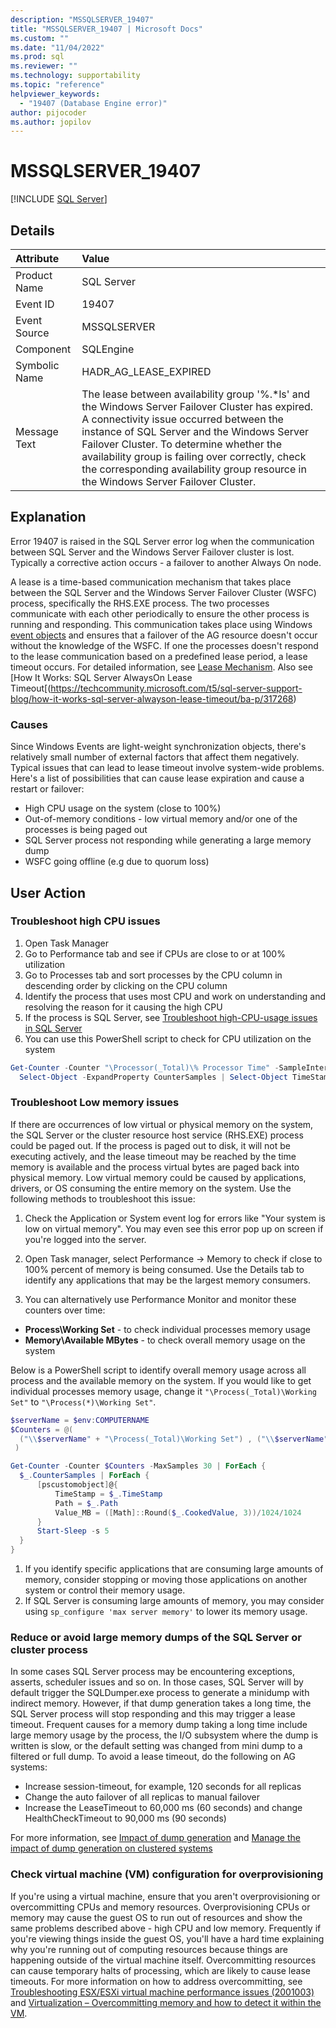 ```yaml
---
description: "MSSQLSERVER_19407"
title: "MSSQLSERVER_19407 | Microsoft Docs"
ms.custom: ""
ms.date: "11/04/2022"
ms.prod: sql
ms.reviewer: ""
ms.technology: supportability
ms.topic: "reference"
helpviewer_keywords: 
  - "19407 (Database Engine error)"
author: pijocoder
ms.author: jopilov
---
```

# MSSQLSERVER_19407
 [!INCLUDE [SQL Server](../../includes/applies-to-version/sqlserver.md)]
  
## Details  
  
| Attribute | Value |  
| :-------- | :---- |  
|Product Name|SQL Server|  
|Event ID|19407|  
|Event Source|MSSQLSERVER|  
|Component|SQLEngine|  
|Symbolic Name|HADR_AG_LEASE_EXPIRED|  
|Message Text|The lease between availability group '%.*ls' and the Windows Server Failover Cluster has expired. A connectivity issue occurred between the instance of SQL Server and the Windows Server Failover Cluster. To determine whether the availability group is failing over correctly, check the corresponding availability group resource in the Windows Server Failover Cluster.|  
  
## Explanation  

Error 19407 is raised in the SQL Server error log when the communication between SQL Server and the Windows Server Failover cluster is lost. Typically a  corrective action occurs - a failover to another Always On node. 

A lease is a time-based communication mechanism that takes place between the SQL Server and the Windows Server Failover Cluster (WSFC) process, specifically the RHS.EXE process. The two processes communicate with each other periodically to ensure the other process is running and responding. This communication takes place using Windows [event objects](/windows/win32/sync/event-objects) and ensures that a failover of the AG resource doesn't occur without the knowledge of the WSFC. If one the processes doesn't respond to the lease communication based on a predefined lease period, a lease timeout occurs. For detailed information, see [Lease Mechanism](../../database-engine/availability-groups/windows/availability-group-lease-healthcheck-timeout.md). Also see [How It Works: SQL Server AlwaysOn Lease Timeout[(https://techcommunity.microsoft.com/t5/sql-server-support-blog/how-it-works-sql-server-alwayson-lease-timeout/ba-p/317268)

### Causes

Since Windows Events are light-weight synchronization objects, there's relatively small number of external factors that affect them negatively. Typical issues that can lead to lease timeout involve system-wide problems. Here's a list of possibilities that can cause lease expiration and cause a restart or failover:

- High CPU usage on the system (close to 100%)
- Out-of-memory conditions - low virtual memory and/or one of the processes is being paged out
- SQL Server process not responding while generating a large memory dump 
- WSFC going offline (e.g due to quorum loss)

 
## User Action  

### Troubleshoot high CPU issues

  1. Open Task Manager
  1. Go to Performance tab and see if CPUs are close to or at 100% utilization
  1. Go to Processes  tab and sort processes by the CPU column in descending order by clicking on the CPU column
  1. Identify the process that uses most CPU and work on understanding and resolving the reason for it causing the high CPU
  1. If the process is SQL Server, see [Troubleshoot high-CPU-usage issues in SQL Server](/troubleshoot/sql/performance/troubleshoot-high-cpu-usage-issues)
  1. You can use this PowerShell script to check for CPU utilization on the system

  ```powershell
  Get-Counter -Counter "\Processor(_Total)\% Processor Time" -SampleInterval 5 -MaxSamples 30 |
    Select-Object -ExpandProperty CounterSamples | Select-Object TimeStamp, Path, CookedValue
  ```

### Troubleshoot Low memory issues

If there are occurrences of low virtual or physical memory on the system, the SQL Server or the cluster resource host service (RHS.EXE) process could be paged out. If the process is paged out to disk, it will not be executing actively, and the lease timeout may be reached by the time memory is available and the process virtual bytes are paged back into physical memory. Low virtual memory could be caused by applications, drivers, or OS consuming the entire memory on the system. Use the following methods to troubleshoot this issue:

1. Check the Application or System  event log for errors like "Your system is low on virtual memory". You may even see this error pop up on screen if you're logged into the server.

1. Open Task manager, select Performance -> Memory to check if close to 100% percent of memory is being consumed. Use the Details tab to identify any applications that may be the largest memory consumers.

1. You can alternatively use Performance Monitor and monitor these counters over time:

  - **Process\Working Set** - to check individual processes memory usage
  - **Memory\Available MBytes** - to check overall memory usage on the system

  Below is a PowerShell script to identify overall memory usage across all process and the available memory on the system. If you would like to get individual processes memory usage, change it `"\Process(_Total)\Working Set"` to `"\Process(*)\Working Set"`.

  ```powershell
  $serverName = $env:COMPUTERNAME
  $Counters = @(
    ("\\$serverName" + "\Process(_Total)\Working Set") , ("\\$serverName" + "\Memory\Available Bytes")
   )

  Get-Counter -Counter $Counters -MaxSamples 30 | ForEach {
    $_.CounterSamples | ForEach {
        [pscustomobject]@{
            TimeStamp = $_.TimeStamp
            Path = $_.Path
            Value_MB = ([Math]::Round($_.CookedValue, 3))/1024/1024
        }
        Start-Sleep -s 5
    }
  }
  ```  


1. If you identify specific applications that are consuming large amounts of memory, consider stopping or moving those applications on another system or control their memory usage. 
1. If SQL Server is consuming large amounts of memory, you may consider using `sp_configure 'max server memory'` to lower its memory usage.

### Reduce or avoid large memory dumps of the SQL Server or cluster process

In some cases SQL Server process may be encountering exceptions, asserts, scheduler issues and so on. In those cases, SQL Server will by default trigger the SQLDumper.exe process to generate a minidump with indirect memory. However, if that dump generation takes a long time, the SQL Server process will stop responding and this may trigger a lease timeout. Frequent causes for a memory dump taking a long time include large memory usage by the process, the I/O subsystem where the dump is written is slow, or the default setting was changed from mini dump to a filtered or full dump. To avoid a lease timeout, do the following on AG systems:

- Increase session-timeout, for example, 120 seconds for all replicas
- Change the auto failover of all replicas to manual failover
- Increase the LeaseTimeout to 60,000 ms (60 seconds) and change HealthCheckTimeout to 90,000 ms (90 seconds)

For more information, see [Impact of dump generation](/troubleshoot/sql/tools/use-sqldumper-generate-dump-file) and [Manage the impact of dump generation on clustered systems](/troubleshoot/sql/tools/use-sqldumper-generate-dump-file)

### Check virtual machine (VM) configuration for overprovisioning

If you're using a virtual machine, ensure that you aren't overprovisioning or overcommitting CPUs and memory resources. Overprovisioning CPUs or memory may cause the guest OS to run out of resources and show the same problems described above - high CPU and low memory. Frequently if you're viewing things inside the guest OS, you'll have a hard time explaining why you're running out of computing resources because things are happening outside of the virtual machine itself. Overcommitting resources can cause temporary halts of processing, which are likely to cause lease timeouts. For more information on how to address overcommitting, see [Troubleshooting ESX/ESXi virtual machine performance issues (2001003)](https://kb.vmware.com/s/article/2001003) and [Virtualization – Overcommitting memory and how to detect it within the VM](https://techcommunity.microsoft.com/t5/running-sap-applications-on-the/virtualization-8211-overcommitting-memory-and-how-to-detect-it/ba-p/367623).

